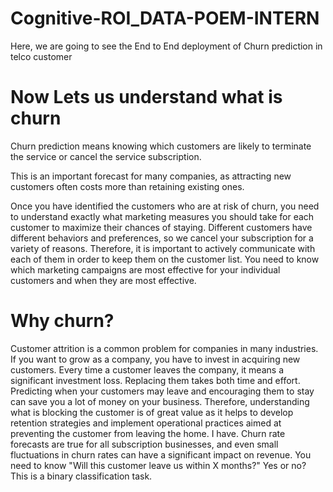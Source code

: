 # Cognitive-ROI_DATA-POEM-INTERN
Here, we are going to see the End to End deployment of Churn prediction in telco customer
# Now Lets us understand what is churn
Churn prediction means knowing which customers are likely to terminate the service or  cancel the service subscription.</br>

This is an important forecast for many companies, as attracting new customers often costs more than retaining existing ones.

Once you have identified the customers who are at risk of churn, you need to understand exactly what marketing measures you should take for each  customer to maximize their chances of staying. Different customers have different behaviors and preferences, so we cancel your subscription for a variety of reasons. Therefore, it is important to actively communicate with each of them in order to keep them on the customer list. You need to know which marketing campaigns are most effective for your individual customers and when they are most effective.

# Why churn?
Customer attrition is a common problem for companies in many industries. If you want to grow as a company, you have to invest in acquiring new customers. Every time a customer leaves the company, it means a significant investment loss. Replacing them takes both time and effort. Predicting when your customers may leave and encouraging them to stay can save you a lot of money on your business. 
 Therefore, understanding what  is blocking the customer is of great value as it helps to develop  retention strategies and implement operational practices aimed at preventing the customer from leaving the home. I have. Churn rate forecasts are true for all subscription businesses, and even small fluctuations in churn rates can have a significant impact on revenue. You need to know "Will this customer  leave us within X months?" Yes or no? This is a binary classification task.
